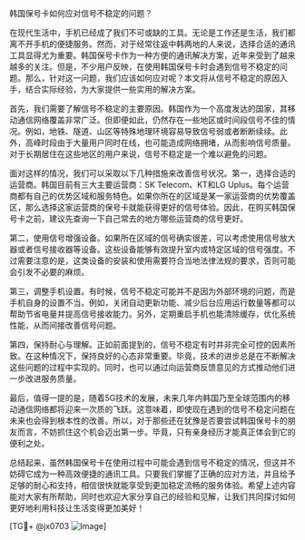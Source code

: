 韩国保号卡如何应对信号不稳定的问题？

在现代生活中，手机已经成了我们不可或缺的工具。无论是工作还是生活，我们都离不开手机的便捷服务。然而，对于经常往返中韩两地的人来说，选择合适的通讯工具显得尤为重要。韩国保号卡作为一种方便的通讯解决方案，近年来受到了越来越多的关注。但是，不少用户反映，在使用韩国保号卡时会遇到信号不稳定的问题。那么，针对这一问题，我们应该如何应对呢？本文将从信号不稳定的原因入手，结合实际经验，为大家提供一些实用的解决方案。

首先，我们需要了解信号不稳定的主要原因。韩国作为一个高度发达的国家，其移动通信网络覆盖非常广泛。但即便如此，仍然存在一些地区或时间段信号不佳的情况。例如，地铁、隧道、山区等特殊地理环境容易导致信号弱或者断断续续。此外，高峰时段由于大量用户同时在线，也可能造成网络拥堵，从而影响信号质量。对于长期居住在这些地区的用户来说，信号不稳定是一个难以避免的问题。

面对这样的情况，我们可以采取以下几种措施来改善信号状况。第一，选择合适的运营商。韩国目前有三大主要运营商：SK Telecom、KT和LG Uplus。每个运营商都有自己的优势区域和服务特色。如果你所在的区域是某一家运营商的优势覆盖区，那么选择这家运营商的保号卡就能获得更好的信号体验。因此，在购买韩国保号卡之前，建议先查询一下自己常去的地方哪些运营商的信号更好。

第二，使用信号增强设备。如果所在区域的信号确实很差，可以考虑使用信号放大器或者信号接收器等设备。这些设备能够有效提升室内或特定区域的信号强度。不过需要注意的是，这类设备的安装和使用需要符合当地法律法规的要求，否则可能会引发不必要的麻烦。

第三，调整手机设置。有时候，信号不稳定可能并不是因为外部环境的问题，而是手机自身的设置不当。例如，关闭自动更新功能、减少后台应用运行数量等都可以帮助节省电量并提高信号接收能力。另外，定期重启手机也能清除缓存，优化系统性能，从而间接改善信号问题。

第四，保持耐心与理解。正如前面提到的，信号不稳定有时并非完全可控的因素所致。在这种情况下，保持良好的心态非常重要。毕竟，技术的进步总是在不断解决这些问题的过程中实现的。同时，也可以通过向运营商反馈意见的方式推动他们进一步改进服务质量。

最后，值得一提的是，随着5G技术的发展，未来几年内韩国乃至全球范围内的移动通信网络都将迎来一次质的飞跃。这意味着，即使现在遇到的信号不稳定问题在未来也会得到根本性的改善。所以，对于那些还在犹豫是否要尝试韩国保号卡的朋友而言，不妨抓住这个机会迈出第一步。毕竟，只有亲身经历才能真正体会到它的便利之处。

总结起来，虽然韩国保号卡在使用过程中可能会遇到信号不稳定的情况，但这并不妨碍它成为一种高效便捷的通讯工具。只要我们掌握了正确的应对方法，并且给予足够的耐心和支持，相信很快就能享受到更加稳定流畅的服务体验。希望上述内容能对大家有所帮助，同时也欢迎大家分享自己的经验和见解，让我们共同探讨如何更好地利用科技让生活变得更加美好！

[TG💪+ @jx0703 ![Image](https://github.com/user-attachments/assets/dbca1d08-cadb-493c-b0ec-ad6f7a83f270)]